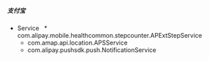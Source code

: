 
##### 支付宝  
  - Service
    * com.alipay.mobile.healthcommon.stepcounter.APExtStepService
    * com.amap.api.location.APSService
    * com.alipay.pushsdk.push.NotificationService
